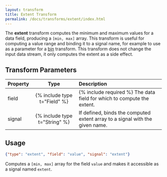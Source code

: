 ```yaml
---
layout: transform
title: Extent Transform
permalink: /docs/transforms/extent/index.html
---
```


The **extent** transform computes the minimum and maximum values for a data field, producing a `[min, max]` array. This transform is useful for computing a value range and binding it to a signal name, for example to use as a parameter for a [bin](../bin) transform. This transform does not change the input data stream, it only computes the extent as a side effect.

## Transform Parameters

| Property            | Type                          | Description   |
| :------------------ | :---------------------------: | :------------ |
| field               | {% include type t="Field" %}  | {% include required %} The data field for which to compute the extent.|
| signal              | {% include type t="String" %} | If defined, binds the computed extent array to a signal with the given name.|

## Usage

```json
{"type": "extent", "field": "value", "signal": "extent"}
```

Computes a `[min, max]` array for the field `value` and makes it accessible as a signal named `extent`.
